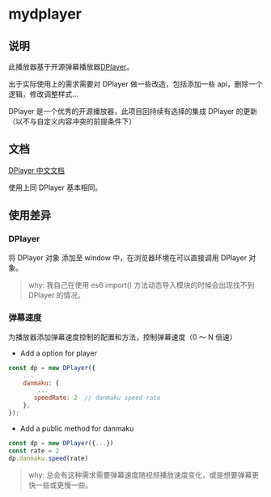 # mydplayer

## 说明

此播放器基于开源弹幕播放器[DPlayer](https://github.com/DIYgod/DPlayer)。

出于实际使用上的需求需要对 DPlayer 做一些改造，包括添加一些 api，删除一个逻辑，修改调整样式...

DPlayer 是一个优秀的开源播放器，此项目回持续有选择的集成 DPlayer 的更新（以不与自定义内容冲突的前提条件下）

## 文档

[DPlayer 中文文档](http://dplayer.js.org/zh/guide.html)

使用上同 DPlayer 基本相同。

## 使用差异

### DPlayer

将 DPlayer 对象 添加至 window 中，在浏览器环境在可以直接调用 DPlayer 对象。

> why: 我自己在使用 es6 import() 方法动态导入模块的时候会出现找不到 DPlayer 的情况。

### 弹幕速度

为播放器添加弹幕速度控制的配置和方法，控制弹幕速度（0 ～ N 倍速）

-   Add a option for player

```js
const dp = new DPlayer({
    ...
    danmaku: {
        ...
       speedRate: 2  // danmaku speed rate
    },
});
```

-   Add a public method for danmaku

```js
const dp = new DPlayer({...})
const rate = 2
dp.danmaku.speed(rate)
```

> why: 总会有这种需求需要弹幕速度随视频播放速度变化，或是想要弹幕更快一些或更慢一些。
